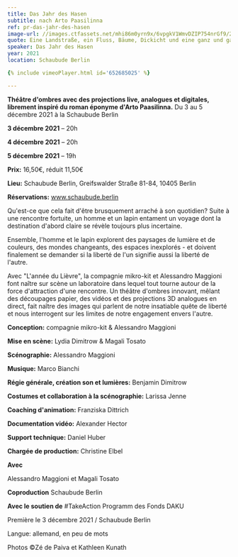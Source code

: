 ```yaml
---
title: Das Jahr des Hasen
subtitle: nach Arto Paasilinna
ref: pr-das-jahr-des-hasen
image-url: //images.ctfassets.net/mhi86m0yrn9x/6vpgkV1WmvDZIP754nrGf9/2d90cf50765bb6799f1f083939e105af/Das_Jahr_des_Hasen_small.jpeg
quote: Eine Landstraße, ein Fluss, Bäume, Dickicht und eine ganz und gar unerwartete Begegnung. 
speaker: Das Jahr des Hasen
year: 2021
location: Schaubude Berlin

{% include vimeoPlayer.html id='652685025' %}

---
```



**Théâtre d'ombres avec des projections live, analogues et digitales, librement inspiré du roman éponyme d'Arto Paasilinna.**
Du 3 au 5 décembre 2021 à la Schaubude Berlin

**3 décembre 2021** – 20h

**4 décembre 2021** – 20h

**5 décembre 2021** – 19h

**Prix:** 16,50€, réduit 11,50€

**Lieu:** Schaubude Berlin, Greifswalder Straße 81-84, 10405 Berlin

**Réservations:** www.schaubude.berlin


Qu'est-ce que cela fait d'être brusquement arraché à son quotidien? Suite à une rencontre fortuite, un homme et un lapin entament un voyage dont la destination d'abord claire se révèle toujours plus incertaine. 

Ensemble, l'homme et le lapin explorent des paysages de lumière et de couleurs, des mondes changeants, des espaces inexplorés - et doivent finalement se demander si la liberté de l'un signifie aussi la liberté de l'autre.

Avec "L'année du Lièvre", la compagnie mikro-kit et Alessandro Maggioni font naître sur scène un laboratoire dans lequel tout tourne autour de la force d'attraction d'une rencontre. Un théâtre d'ombres innovant, mêlant des découpages papier, des vidéos et des projections 3D analogues en direct, fait naître des images qui parlent de notre insatiable quête de liberté et nous interrogent sur les limites de notre engagement envers l'autre. 


**Conception:** compagnie mikro-kit & Alessandro Maggioni 

**Mise en scène:** Lydia Dimitrow & Magali Tosato 

**Scénographie:** Alessandro Maggioni 

**Musique:** Marco Bianchi 

**Régie générale, création son et lumières:** Benjamin Dimitrow 

**Costumes et collaboration à la scénographie:** Larissa Jenne 

**Coaching d'animation:** Franziska Dittrich 

**Documentation vidéo:** Alexander Hector

**Support technique:** Daniel Huber

**Chargée de production:** Christine Elbel 


**Avec**

Alessandro Maggioni et Magali Tosato

**Coproduction** Schaubude Berlin

**Avec le soutien de** #TakeAction Programm des Fonds DAKU	



Première le 3 décembre 2021 / Schaubude Berlin

Langue: allemand, en peu de mots

Photos ©Zé de Paiva et Kathleen Kunath
